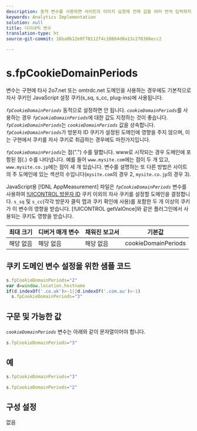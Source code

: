 ```yaml
---
description: 동적 변수를 사용하면 사이트의 이미지 요청에 전체 값을 여러 번씩 입력하지 않고도 한 변수에서 다른 변수로 값을 복사할 수 있습니다.
keywords: Analytics Implementation
solution: null
title: 다이내믹 변수
translation-type: ht
source-git-commit: 16ba0b12e0f70112f4c10804d0a13c278388ecc2

---
```



# s.fpCookieDomainPeriods

 변수는 구현에 타사 2o7.net 또는 omtrdc.net 도메인을 사용하는 경우에도 기본적으로 자사 쿠키인 JavaScript 설정 쿠키(s_sq, s_cc, plug-ins)에 사용됩니다.

*`fpCookieDomainPeriods`* 동적으로 설정하면 안 됩니다. *`cookieDomainPeriods`*&#x200B;를 사용하는 경우 *`fpCookieDomainPeriods`*&#x200B;에 대한 값도 지정하는 것이 좋습니다. *`fpCookieDomainPeriods`*&#x200B;는 *`cookieDomainPeriods`* 값을 상속합니다. *`fpCookieDomainPeriods`*&#x200B;가 방문자 ID 쿠키가 설정된 도메인에 영향을 주지 않으며, 이는 구현에서 쿠키를 자사 쿠키로 취급하는 경우에도 마찬가지입니다.

*`fpCookieDomainPeriods`*&#x200B;는 점(".") 수를 말합니다. www로 시작되는 경우 도메인에 포함된 점(.) 수를 나타냅니다. 예를 들어 `www.mysite.com`에는 점이 두 개 있고, `www.mysite.co.jp`에는 점이 세 개 있습니다. 변수를 설명하는 또 다른 방법은 사이트의 주 도메인에 있는 섹션의 수입니다(`mysite.com`의 경우 2, `mysite.co.jp`의 경우 3).

JavaScript용 [!DNL AppMeasurement] 파일은 *`fpCookieDomainPeriods`* 변수를 사용하여 [!UICONTROL 방문자 ID](s_vi) 쿠키 이외의 자사 쿠키를 설정할 도메인을 결정합니다. `s_sq` 및 `s_cc`(각각 방문자 클릭 맵과 쿠키 확인에 사용)를 포함한 두 개 이상의 쿠키가 이 변수의 영향을 받습니다. [!UICONTROL getValOnce]와 같은 플러그인에서 사용되는 쿠키도 영향을 받습니다.

| 최대 크기 | 디버거 매개 변수 | 채워진 보고서 | 기본값 |
|---|---|---|---|
| 해당 없음 | 해당 없음 | 해당 없음 | cookieDomainPeriods |

## 쿠키 도메인 변수 설정을 위한 샘플 코드

```js
s.fpCookieDomainPeriods="2" 
var d=window.location.hostname 
if(d.indexOf('.co.uk')>-1||d.indexOf('.com.au')>-1) 
  s.fpCookieDomainPeriods="3" 
```

## 구문 및 가능한 값

*`cookieDomainPeriods`* 변수는 아래와 같이 문자열이어야 합니다.

```js
s.fpCookieDomainPeriods="3"
```

## 예

```js
s.fpCookieDomainPeriods="3"
```

```js
s.fpCookieDomainPeriods="2"
```

## 구성 설정

없음
